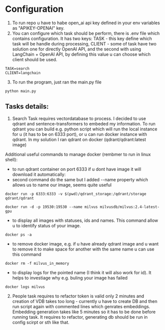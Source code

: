 # Configuration

1. To run repo u have to habe open_ai api key defined in your env variables as "APIKEY-OPENAI" key.
2. You can configure which task should be perform, there is .env file which contains configuration. It has two keys: TASK - this key define which task will be handle during processing, CLIENT - some of task have two solution one for directly OpenAI API, and the second with using LangChain + OpenAI API, by defining this value u can choose which client should be used.

```
TASK=search
CLIENT=langchain
```

3. To run the program, just ran the main.py file

```python
python main.py
```

## Tasks details:

1. Search Task requires vectordatabase to process. I decided to use qdrant and sentence-transformers to embeded my information. To run qdrant you can build e.g. python script which will run the local instance for u (it has to be on 6333 port), or u can run docker instance with qdrant. In my solution I ran qdrant on docker (qdrant/qdrant:latest image)

Additional useful commands to manage docker (rembmer to run in linux shell):

- to run qdrant container on port 6333 if u dont have image it will download it automatically:
- second command do the same but I added --name property which allows us to name our image, seems quite useful

```shell
docker run -p 6333:6333 -v $(pwd)/qdrant_storage:/qdrant/storage qdrant/qdrant

docker run -d -p 19530:19530 --name milvus milvusdb/milvus:2.4-latest-gpu
```

- to display all images with statuses, ids and names. This command allow u to identify status of your image.

```shell
docker ps -a
```

- to remove docker image, e.g. if u have already qdrant image and u want to remove it to make space for another with the same name u can use this command

```shell
docker rm -f milvus_in_memory
```

- to display logs for the pointed name (I think it will also work for id). It helps to investiage why e.g. buling your image has failed

```shell
docker logs milvus
```

2. People task requires to refactor token is valid only 2 minutes and creation of VDB takes too long - currently u have to create DB and then run script again with commented lines which genrates embeddings. Embedding generation takes like 5 minutes so it has to be done before running task. It requires to refactor, generating db should be run in config scirpt or sth like that.
